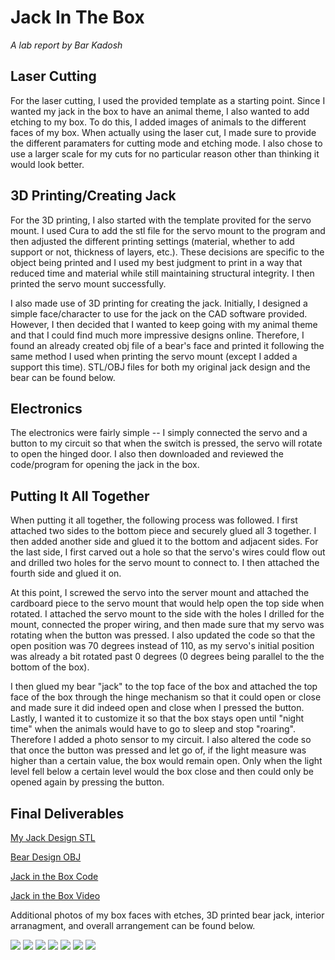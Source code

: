 # Jack In The Box

*A lab report by Bar Kadosh* 

## Laser Cutting

For the laser cutting, I used the provided template as a starting point. Since I wanted my jack in the box to have an animal theme, I also wanted to add etching to my box. To do this, I added images of animals to the different faces of my box. When actually using the laser cut, I made sure to provide the different paramaters for cutting mode and etching mode. I also chose to use a larger scale for my cuts for no particular reason other than thinking it would look better.

## 3D Printing/Creating Jack

For the 3D printing, I also started with the template provited for the servo mount. I used Cura to add the stl file for the servo mount to the program and then adjusted the different printing settings (material, whether to add support or not, thickness of layers, etc.). These decisions are specific to the object being printed and I used my best judgment to print in a way that reduced time and material while still maintaining structural integrity. I then printed the servo mount successfully. 

I also made use of 3D printing for creating the jack. Initially, I designed a simple face/character to use for the jack on the CAD software provided. However, I then decided that I wanted to keep going with my animal theme and that I could find much more impressive designs online. Therefore, I found an already created obj file of a bear's face and printed it following the same method I used when printing the servo mount (except I added a support this time). STL/OBJ files for both my original jack design and the bear can be found below.  

## Electronics

The electronics were fairly simple -- I simply connected the servo and a button to my circuit so that when the switch is pressed, the servo will rotate to open the hinged door. I also then downloaded and reviewed the code/program for opening the jack in the box.

## Putting It All Together

When putting it all together, the following process was followed. I first attached two sides to the bottom piece and securely glued all 3 together. I then added another side and glued it to the bottom and adjacent sides. For the last side, I first carved out a hole so that the servo's wires could flow out and drilled two holes for the servo mount to connect to. I then attached the fourth side and glued it on. 

At this point, I screwed the servo into the server mount and attached the cardboard piece to the servo mount that would help open the top side when rotated. I attached the servo mount to the side with the holes I drilled for the mount, connected the proper wiring, and then made sure that my servo was rotating when the button was pressed. I also updated the code so that the open position was 70 degrees instead of 110, as my servo's initial position was already a bit rotated past 0 degrees (0 degrees being parallel to the the bottom of the box).

I then glued my bear "jack" to the top face of the box and attached the top face of the box through the hinge mechanism so that it could  open or close and made sure it did indeed open and close when I pressed the button. Lastly, I wanted it to customize it so that the box stays open until "night time" when the animals would have to go to sleep and stop "roaring". Therefore I added a photo sensor to my circuit. I also altered the code so that once the button was pressed and let go of, if the light measure was higher than a certain value, the box would remain open. Only when the light level fell below a certain level would the box close and then could only be opened again by pressing the button.

## Final Deliverables

[My Jack Design STL](https://github.com/barkadosh1/IDD-Fa19_Lab5/blob/master/JackMan.stl)

[Bear Design OBJ](https://github.com/barkadosh1/IDD-Fa19_Lab5/blob/master/bear.OBJ)

[Jack in the Box Code](https://github.com/barkadosh1/IDD-Fa19_Lab5/blob/master/motor.ino)

[Jack in the Box Video](https://youtu.be/3AtJwbNAvXA)

Additional photos of my box faces with etches, 3D printed bear jack, interior arranagment, and overall arrangement can be found below.

<img src="https://github.com/barkadosh1/IDD-Fa19_Lab5/blob/master/IMG_9634.jpeg">

<img src="https://github.com/barkadosh1/IDD-Fa19_Lab5/blob/master/IMG_9635.jpeg">

<img src="https://github.com/barkadosh1/IDD-Fa19_Lab5/blob/master/IMG_9636.jpeg">

<img src="https://github.com/barkadosh1/IDD-Fa19_Lab5/blob/master/IMG_9637.jpeg">

<img src="https://github.com/barkadosh1/IDD-Fa19_Lab5/blob/master/IMG_9638.jpeg">

<img src="https://github.com/barkadosh1/IDD-Fa19_Lab5/blob/master/IMG_9639.jpeg">

<img src="https://github.com/barkadosh1/IDD-Fa19_Lab5/blob/master/IMG_9641.jpeg">

